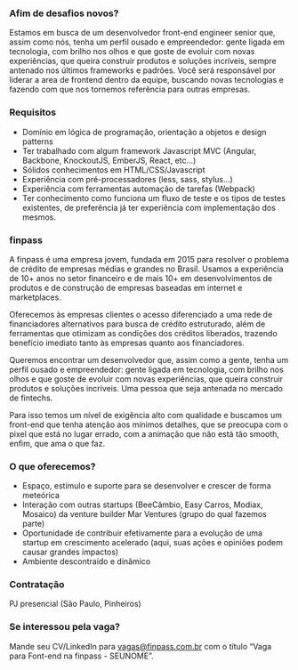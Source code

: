 ### **Afim de desafios novos?**

Estamos em busca de um desenvolvedor front-end engineer senior que, assim como nós, tenha um perfil ousado e empreendedor: gente ligada em tecnologia, com brilho nos olhos e que goste de evoluir com novas experiências, que queira construir produtos e soluções incríveis, sempre antenado nos últimos frameworks e padrões. Você será responsável por liderar a area de frontend dentro da equipe, buscando novas tecnologias e fazendo com que nos tornemos referência para outras empresas.

### **Requisitos**

- Domínio em lógica de programação, orientação a objetos e design patterns
- Ter trabalhado com algum framework Javascript MVC (Angular, Backbone, KnockoutJS, EmberJS, React, etc...)
- Sólidos conhecimentos em HTML/CSS/Javascript
- Experiência com pré-processadores (less, sass, stylus…)
- Experiência com ferramentas automação de tarefas (Webpack)
- Ter conhecimento como funciona um fluxo de teste e os tipos de testes existentes, de preferência já ter experiência com implementação dos mesmos.

### **finpass**

A finpass é uma empresa jovem, fundada em 2015 para resolver o problema de crédito de  empresas médias e grandes no Brasil. Usamos a experiência de 10+ anos no setor financeiro e de mais 10+ em desenvolvimentos de produtos e de construção de empresas baseadas em internet e marketplaces.

Oferecemos às empresas clientes o acesso diferenciado a uma rede de financiadores alternativos para busca de crédito estruturado, além de ferramentas que otimizam as condições dos créditos liberados, trazendo benefício imediato tanto às empresas quanto aos financiadores.

Queremos encontrar um desenvolvedor que, assim como a gente, tenha um perfil ousado e empreendedor: gente ligada em tecnologia, com brilho nos olhos e que goste de evoluir com novas experiências, que queira construir produtos e soluções incríveis. Uma pessoa que seja antenada no mercado de fintechs.

Para isso temos um nível de exigência alto com qualidade e buscamos um front-end que tenha atenção aos mínimos detalhes, que se preocupa com o pixel que está no lugar errado, com a animação que não está tão smooth, enfim, que ama o que faz. 

### O que oferecemos?

- Espaço, estímulo e suporte para se desenvolver e crescer de forma meteórica
- Interação com outras startups (BeeCâmbio, Easy Carros, Modiax, Mosaico) da venture builder Mar Ventures (grupo do qual fazemos parte)
- Oportunidade de contribuir efetivamente para a evolução de uma startup em crescimento acelerado (aqui, suas ações e opiniões podem causar grandes impactos)
- Ambiente descontraído e dinâmico


### Contratação

PJ presencial (São Paulo, Pinheiros)

### Se interessou pela vaga?

Mande seu CV/LinkedIn para [vagas@finpass.com.br](vagas@finpass.com.br) com o título “Vaga para Font-end na finpass - SEUNOME”. 
